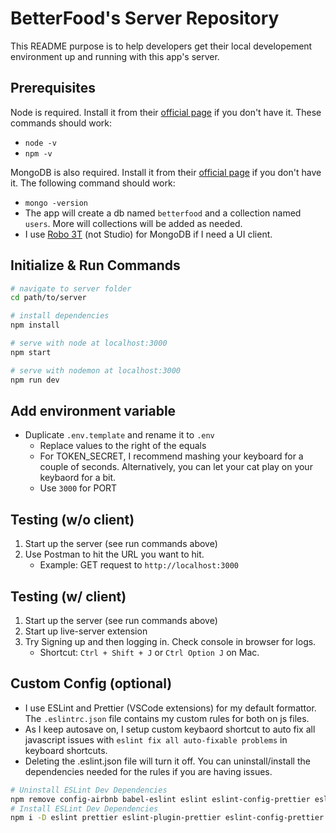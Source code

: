 # BetterFood's Server Repository

This README purpose is to help developers get their local developement environment up and running with this app's server. 

Prerequisites
--

Node is required. Install it from their [official page](https://nodejs.org/) if you don't have it. These commands should work:
- `node -v`
- `npm -v`

MongoDB is also required. Install it from their [official page](https://docs.mongodb.com/manual/installation/) if you don't have it. The following command should work:
- `mongo -version`
- The app will create a db named `betterfood` and a collection named `users`. More will collections will be added as needed. 
- I use [Robo 3T](https://robomongo.org/) (not Studio) for MongoDB if I need a UI client. 

Initialize & Run Commands
--

```bash
# navigate to server folder
cd path/to/server

# install dependencies
npm install

# serve with node at localhost:3000
npm start

# serve with nodemon at localhost:3000
npm run dev

```

Add environment variable 
--

- Duplicate `.env.template` and rename it to `.env`
  - Replace values to the right of the equals
  - For TOKEN_SECRET, I recommend mashing your keyboard for a couple of seconds. Alternatively, you can let your cat play on your keybaord for a bit.
  - Use `3000` for PORT

Testing (w/o client)
--
1. Start up the server (see run commands above)
2. Use Postman to hit the URL you want to hit. 
    - Example: GET request to `http://localhost:3000`


Testing (w/ client)
--

1. Start up the server (see run commands above)
2. Start up live-server extension 
3. Try Signing up and then logging in. Check console in browser for logs. 
    - Shortcut: `Ctrl + Shift + J` or `Ctrl Option J` on Mac.

Custom Config (optional) 
--
- I use ESLint and Prettier (VSCode extensions) for my default formattor. The `.eslintrc.json` file contains my custom rules for both on js files. 
- As I keep autosave on, I setup custom keybaord shortcut to auto fix all javascript issues with `eslint fix all auto-fixable problems` in keyboard shortcuts.
- Deleting the .eslint.json file will turn it off. You can uninstall/install the dependencies needed for the rules if you are having issues.
```bash
# Uninstall ESLint Dev Dependencies
npm remove config-airbnb babel-eslint eslint eslint-config-prettier eslint-config-airbnb eslint-plugin-html eslint-plugin-prettier eslint-plugin-import eslint-plugin-jsx-a11y eslint-plugin-react prettier eslint-plugin-react-hooks
# Install ESLint Dev Dependencies
npm i -D eslint prettier eslint-plugin-prettier eslint-config-prettier eslint-plugin-node eslint-config-node; npx install-peerdeps --dev eslint-config-airbnb
```
